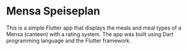 # Mensa Speiseplan
This is a simple Flutter app that displays the meals and meal types of a Mensa (canteen) with a rating system. The app was built using Dart programming language and the Flutter framework.
